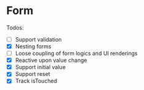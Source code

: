 # Form

Todos:

- [ ] Support validation
- [x] Nesting forms
- [ ] Loose coupling of form logics and UI renderings
- [x] Reactive upon value change
- [x] Support initial value
- [x] Support reset
- [x] Track isTouched
